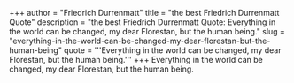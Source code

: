 +++
author = "Friedrich Durrenmatt"
title = "the best Friedrich Durrenmatt Quote"
description = "the best Friedrich Durrenmatt Quote: Everything in the world can be changed, my dear Florestan, but the human being."
slug = "everything-in-the-world-can-be-changed-my-dear-florestan-but-the-human-being"
quote = '''Everything in the world can be changed, my dear Florestan, but the human being.'''
+++
Everything in the world can be changed, my dear Florestan, but the human being.
